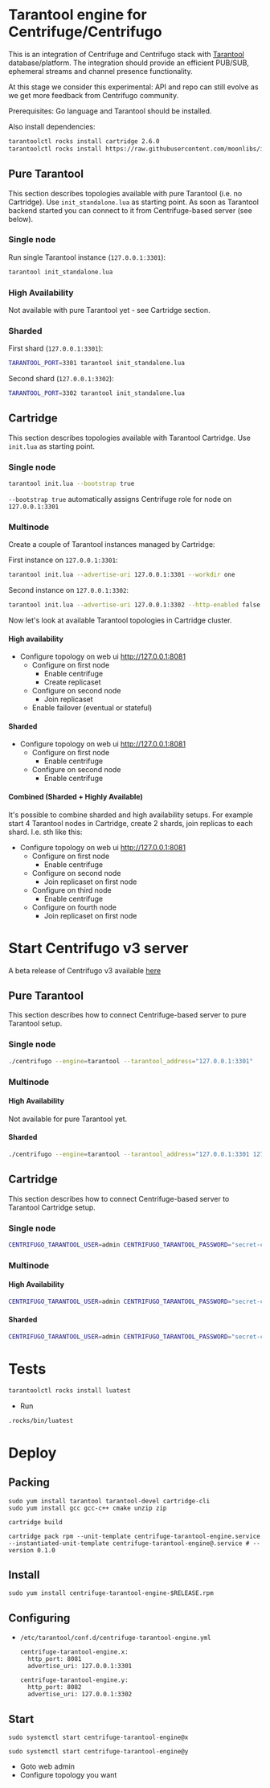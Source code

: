 # Tarantool engine for Centrifuge/Centrifugo

This is an integration of Centrifuge and Centrifugo stack with [Tarantool](https://www.tarantool.io/en/) database/platform. The integration should provide an efficient PUB/SUB, ephemeral streams and channel presence functionality.

At this stage we consider this experimental: API and repo can still evolve as we get more feedback from Centrifugo community.

Prerequisites: Go language and Tarantool should be installed.

Also install dependencies:

``` bash
tarantoolctl rocks install cartridge 2.6.0
tarantoolctl rocks install https://raw.githubusercontent.com/moonlibs/indexpiration/master/rockspecs/indexpiration-scm-1.rockspec
```

## Pure Tarantool

This section describes topologies available with pure Tarantool (i.e. no Cartridge). Use `init_standalone.lua` as starting point. As soon as Tarantool backend started you can connect to it from Centrifuge-based server (see below).

### Single node

Run single Tarantool instance (`127.0.0.1:3301`):

``` bash
tarantool init_standalone.lua
```

### High Availability

Not available with pure Tarantool yet - see Cartridge section.

### Sharded

First shard (`127.0.0.1:3301`):

``` bash
TARANTOOL_PORT=3301 tarantool init_standalone.lua
```

Second shard (`127.0.0.1:3302`):

``` bash
TARANTOOL_PORT=3302 tarantool init_standalone.lua
```

## Cartridge

This section describes topologies available with Tarantool Cartridge. Use `init.lua` as starting point.

### Single node

``` bash
tarantool init.lua --bootstrap true
```

`--bootstrap true` automatically assigns Centrifuge role for node on `127.0.0.1:3301`

### Multinode

Create a couple of Tarantool instances managed by Cartridge:

First instance on `127.0.0.1:3301`:

```bash
tarantool init.lua --advertise-uri 127.0.0.1:3301 --workdir one
```

Second instance on `127.0.0.1:3302`:

```bash
tarantool init.lua --advertise-uri 127.0.0.1:3302 --http-enabled false --workdir two
```

Now let's look at available Tarantool topologies in Cartridge cluster.

#### High availability

- Configure topology on web ui http://127.0.0.1:8081
  - Configure on first node
    - Enable centrifuge
    - Create replicaset
  - Configure on second node
    - Join replicaset
  - Enable failover (eventual or stateful)

#### Sharded

- Configure topology on web ui http://127.0.0.1:8081
  - Configure on first node
    - Enable centrifuge
  - Configure on second node
    - Enable centrifuge

#### Combined (Sharded + Highly Available)

It's possible to combine sharded and high availability setups. For example start 4 Tarantool nodes in Cartridge, create 2 shards, join replicas to each shard. I.e. sth like this:

- Configure topology on web ui http://127.0.0.1:8081
  - Configure on first node
    - Enable centrifuge
  - Configure on second node
    - Join replicaset on first node
  - Configure on third node
    - Enable centrifuge
  - Configure on fourth node
    - Join replicaset on first node

# Start Centrifugo v3 server

A beta release of Centrifugo v3 available [here](https://github.com/centrifugal/centrifugo/releases/tag/v3.0.0-beta.1)

## Pure Tarantool

This section describes how to connect Centrifuge-based server to pure Tarantool setup.

### Single node

```bash
./centrifugo --engine=tarantool --tarantool_address="127.0.0.1:3301"
```

### Multinode

#### High Availability

Not available for pure Tarantool yet.

#### Sharded

```bash
./centrifugo --engine=tarantool --tarantool_address="127.0.0.1:3301 127.0.0.1:3302"
```

## Cartridge

This section describes how to connect Centrifuge-based server to Tarantool Cartridge setup.

### Single node

``` bash
CENTRIFUGO_TARANTOOL_USER=admin CENTRIFUGO_TARANTOOL_PASSWORD="secret-cluster-cookie" ./centrifugo --engine=tarantool
```

### Multinode

#### High Availability

``` bash
CENTRIFUGO_TARANTOOL_USER=admin CENTRIFUGO_TARANTOOL_PASSWORD="secret-cluster-cookie" CENTRIFUGO_TARANTOOL_MODE="leader-follower" ./centrifugo --engine=tarantool --tarantool_address="127.0.0.1:3301,127.0.0.1:3302"
```

#### Sharded

``` bash
CENTRIFUGO_TARANTOOL_USER=admin CENTRIFUGO_TARANTOOL_PASSWORD="secret-cluster-cookie" CENTRIFUGO_TARANTOOL_MODE="leader-follower" ./centrifugo --engine=tarantool --tarantool_address="127.0.0.1:3301,127.0.0.1:3302 127.0.0.1:3303,127.0.0.1:3304"
```

# Tests

``` bash
tarantoolctl rocks install luatest
```

- Run

``` bash
.rocks/bin/luatest
```

# Deploy
## Packing

```
sudo yum install tarantool tarantool-devel cartridge-cli
sudo yum install gcc gcc-c++ cmake unzip zip
```

```
cartridge build
```

```
cartridge pack rpm --unit-template centrifuge-tarantool-engine.service --instantiated-unit-template centrifuge-tarantool-engine@.service # --version 0.1.0
```

## Install

```
sudo yum install centrifuge-tarantool-engine-$RELEASE.rpm
```

## Configuring

- `/etc/tarantool/conf.d/centrifuge-tarantool-engine.yml`
  ```
  centrifuge-tarantool-engine.x:
    http_port: 8081
    advertise_uri: 127.0.0.1:3301

  centrifuge-tarantool-engine.y:
    http_port: 8082
    advertise_uri: 127.0.0.1:3302
  ```

## Start

```
sudo systemctl start centrifuge-tarantool-engine@x
```

```
sudo systemctl start centrifuge-tarantool-engine@y
```

- Goto web admin
- Configure topology you want
